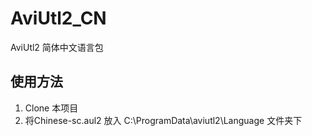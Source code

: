 # AviUtl2_CN
AviUtl2 简体中文语言包

## 使用方法
1. Clone 本项目
2. 将Chinese-sc.aul2 放入 C:\ProgramData\aviutl2\Language 文件夹下
